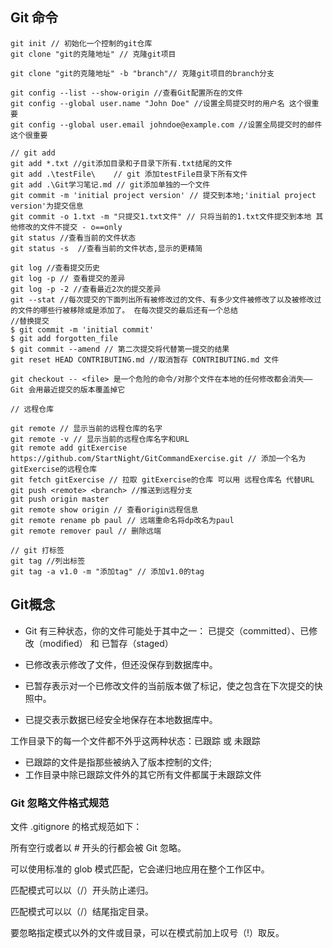## Git 命令
```shell
git init // 初始化一个控制的git仓库
git clone "git的克隆地址" // 克隆git项目

git clone "git的克隆地址" -b "branch"// 克隆git项目的branch分支

git config --list --show-origin //查看Git配置所在的文件
git config --global user.name "John Doe" //设置全局提交时的用户名 这个很重要
git config --global user.email johndoe@example.com //设置全局提交时的邮件 这个很重要

// git add
git add *.txt //git添加目录和子目录下所有.txt结尾的文件
git add .\testFile\    // git 添加testFile目录下所有文件 
git add .\Git学习笔记.md // git添加单独的一个文件
git commit -m 'initial project version' // 提交到本地;'initial project version'为提交信息
git commit -o 1.txt -m "只提交1.txt文件" // 只将当前的1.txt文件提交到本地 其他修改的文件不提交 - o==only
git status //查看当前的文件状态
git status -s  //查看当前的文件状态,显示的更精简

git log //查看提交历史
git log -p // 查看提交的差异
git log -p -2 //查看最近2次的提交差异
git --stat //每次提交的下面列出所有被修改过的文件、有多少文件被修改了以及被修改过的文件的哪些行被移除或是添加了。 在每次提交的最后还有一个总结
//替换提交
$ git commit -m 'initial commit'
$ git add forgotten_file
$ git commit --amend // 第二次提交将代替第一提交的结果
git reset HEAD CONTRIBUTING.md //取消暂存 CONTRIBUTING.md 文件

git checkout -- <file> 是一个危险的命令/对那个文件在本地的任何修改都会消失——Git 会用最近提交的版本覆盖掉它

// 远程仓库

git remote // 显示当前的远程仓库的名字
git remote -v // 显示当前的远程仓库名字和URL
git remote add gitExercise https://github.com/StartNight/GitCommandExercise.git // 添加一个名为gitExercise的远程仓库
git fetch gitExercise // 拉取 gitExercise的仓库 可以用 远程仓库名 代替URL
git push <remote> <branch> //推送到远程分支
git push origin master
git remote show origin // 查看origin远程信息
git remote rename pb paul // 远端重命名将dp改名为paul
git remote remover paul // 删除远端

// git 打标签 
git tag //列出标签
git tag -a v1.0 -m "添加tag" // 添加v1.0的tag

```

## Git概念

- Git 有三种状态，你的文件可能处于其中之一： 已提交（committed）、已修改（modified） 和 已暂存（staged）
- 已修改表示修改了文件，但还没保存到数据库中。

- 已暂存表示对一个已修改文件的当前版本做了标记，使之包含在下次提交的快照中。

- 已提交表示数据已经安全地保存在本地数据库中。



工作目录下的每一个文件都不外乎这两种状态：已跟踪 或 未跟踪
- 已跟踪的文件是指那些被纳入了版本控制的文件;
- 工作目录中除已跟踪文件外的其它所有文件都属于未跟踪文件

### Git 忽略文件格式规范
文件 .gitignore 的格式规范如下：

所有空行或者以 # 开头的行都会被 Git 忽略。

可以使用标准的 glob 模式匹配，它会递归地应用在整个工作区中。

匹配模式可以以（/）开头防止递归。

匹配模式可以以（/）结尾指定目录。

要忽略指定模式以外的文件或目录，可以在模式前加上叹号（!）取反。